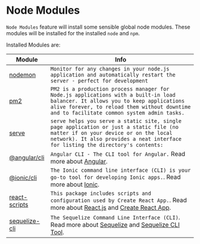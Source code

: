 # Node Modules

`Node Modules` feature will install some sensible global node modules. These modules will be installed for the installed `node` and `npm`.

Installed Modules are:

| Module | Info |
| ------ | ---- |
[nodemon](https://www.npmjs.com/package/nodemon) | `Monitor for any changes in your node.js application and automatically restart the server - perfect for development`
[pm2](https://www.npmjs.com/package/pm2) | `PM2 is a production process manager for Node.js applications with a built-in load balancer. It allows you to keep applications alive forever, to reload them without downtime and to facilitate common system admin tasks.`
[serve](https://www.npmjs.com/package/serve) | `serve helps you serve a static site, single page application or just a static file (no matter if on your device or on the local network). It also provides a neat interface for listing the directory's contents:`
[@angular/cli](https://www.npmjs.com/package/@angular/cli) | `Angular CLI - The CLI tool for Angular.` Read more about [Angular](https://angular.dev).
[@ionic/cli](https://www.npmjs.com/package/@ionic/cli) | `The Ionic command line interface (CLI) is your go-to tool for developing Ionic apps.`. Read more about [Ionic](https://ionic.io/).
[react-scripts](https://www.npmjs.com/package/react-scripts) | `This package includes scripts and configuration used by Create React App.`. Read more about [React.js](https://react.dev) and [Create React App](https://create-react-app.dev).
[sequelize-cli](https://www.npmjs.com/package/sequelize-cli) | `The Sequelize Command Line Interface (CLI)`. Read more about [Sequelize](https://sequelize.org/) and [Sequelize CLI Tool](https://github.com/sequelize/cli).